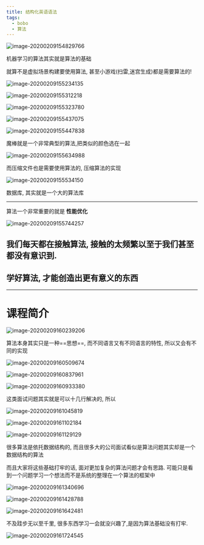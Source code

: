 ```yaml
---
title: 结构化英语语法
tags:
  - bobo
  - 算法
---
```


![image-20200209154829766](https://tva1.sinaimg.cn/large/0082zybply1gbq75kn8q5j31800o8h4s.jpg)

机器学习的算法其实就是算法的基础

就算不是虚拟场景构建要使用算法, 甚至小游戏(扫雷,迷宫生成)都是需要算法的!

![image-20200209155234135](https://tva1.sinaimg.cn/large/0082zybply1gbq79t5sybj319w0q0nkr.jpg)

![image-20200209155312218](https://tva1.sinaimg.cn/large/0082zybply1gbq7agre43j31ao0q2x6p.jpg)

![image-20200209155323780](https://tva1.sinaimg.cn/large/0082zybply1gbq7ao54wkj314s0r8kjl.jpg)

![image-20200209155437075](https://tva1.sinaimg.cn/large/0082zybply1gbq7bxlu78j31ao0qshdt.jpg)

![image-20200209155447838](https://tva1.sinaimg.cn/large/0082zybply1gbq7c4ewslj30xi0py1hg.jpg)

魔棒就是一个非常典型的算法,把类似的颜色选在一起

![image-20200209155634988](https://tva1.sinaimg.cn/large/0082zybply1gbq7dzkn0cj31au0dutkr.jpg)

而压缩文件也是需要使用算法的, 压缩算法的实现

![image-20200209155534150](https://tva1.sinaimg.cn/large/0082zybply1gbq7cxkqq6j314q0oq4qp.jpg)

数据库, 其实就是一个大的算法库

---

算法一个非常重要的就是 **性能优化**

![image-20200209155744257](https://tva1.sinaimg.cn/large/0082zybply1gbq7f6io37j30zc0i4akz.jpg)

## 我们每天都在接触算法, 接触的太频繁以至于我们甚至都没有意识到.

## 学好算法, 才能创造出更有意义的东西

---

# 课程简介

![image-20200209160239206](https://tva1.sinaimg.cn/large/0082zybply1gbq7kaxturj310c0g0q7d.jpg)

算法本身其实只是一种==思想==, 而不同语言又有不同语言的特性, 所以又会有不同的实现

![image-20200209160509674](https://tva1.sinaimg.cn/large/0082zybply1gbq7mwn8hej314c0hoq9v.jpg)

![image-20200209160837961](https://tva1.sinaimg.cn/large/0082zybply1gbq7qityp7j318u0nek4x.jpg)

![image-20200209160933380](https://tva1.sinaimg.cn/large/0082zybply1gbq7rhhq7lj313i0eigq5.jpg)

这类面试问题其实就是可以十几行解决的, 所以

![image-20200209161045819](https://tva1.sinaimg.cn/large/0082zybply1gbq7sqe8vpj30ru0c4wi3.jpg)

![image-20200209161102184](https://tva1.sinaimg.cn/large/0082zybply1gbq7t0qumnj31a40oae11.jpg)

![image-20200209161129129](https://tva1.sinaimg.cn/large/0082zybply1gbq7thns05j31a40pehbs.jpg)

很多算法是依托数据结构的, 而且很多大的公司面试看似是算法问题其实却是一个数据结构的算法

而且大家将这些基础打牢的话, 面对更加复杂的算法问题才会有思路. 可能只是看到一个问题学习一个想法而不是系统的整理在一个算法的框架中

![image-20200209161340696](https://tva1.sinaimg.cn/large/0082zybply1gbq7vrw900j312m0kkjzr.jpg)

![image-20200209161428788](https://tva1.sinaimg.cn/large/0082zybply1gbq7wlx4smj30su0n0ag7.jpg)

![image-20200209161642481](https://tva1.sinaimg.cn/large/0082zybply1gbq7yxbe32j30so0lkai7.jpg)

不及跬步无以至千里, 很多东西学习一会就没兴趣了,是因为算法基础没有打牢.

![image-20200209161724545](https://tva1.sinaimg.cn/large/0082zybply1gbq7znk2dyj31260m8nib.jpg)

